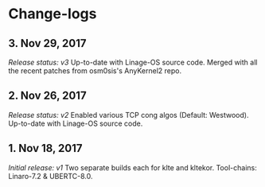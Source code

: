 # Change-logs

## 3. Nov 29, 2017
*Release status: v3*
Up-to-date with Linage-OS source code.
Merged with all the recent patches from osm0sis's AnyKernel2 repo.

## 2. Nov 26, 2017
*Release status: v2*
Enabled various TCP cong algos (Default: Westwood).
Up-to-date with Linage-OS source code.

## 1. Nov 18, 2017
*Initial release: v1*
Two separate builds each for klte and kltekor.
Tool-chains: Linaro-7.2 & UBERTC-8.0.
